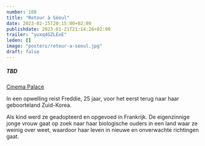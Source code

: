 ```yaml
---
number: 108
title: "Retour à Séoul"
date: 2023-02-15T20:15:00+02:00
publishdate: 2023-01-21T21:14:26+02:00
trailer: "yuxq4GZLExE"
leden: []
image: "posters/retour-a-seoul.jpg"
draft: false
---
```


##### TBD

[Cinema Palace](https://cinema-palace.be/nl/film/retour-seoul)

In een opwelling reist Freddie, 25 jaar, voor het eerst terug naar haar 
geboorteland Zuid-Korea.
<!--more-->
Als kind werd ze geadopteerd en opgevoed in Frankrijk. De eigenzinnige jonge vrouw 
gaat op zoek naar haar biologische ouders in een land waar ze weinig over weet, 
waardoor haar leven in nieuwe en onverwachte richtingen gaat.
